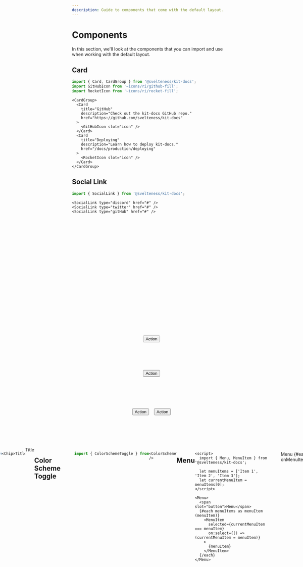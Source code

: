 ```yaml
---
description: Guide to components that come with the default layout.
---
```


# Components

In this section, we'll look at the components that you can import and use when working with
the default layout.

## Card

<script>
import { Card, CardGroup } from '$lib';
import GitHubIcon from '~icons/ri/github-fill';
import RocketIcon from '~icons/ri/rocket-fill';
</script>

```js copy
import { Card, CardGroup } from '@svelteness/kit-docs';
import GitHubIcon from '~icons/ri/github-fill';
import RocketIcon from '~icons/ri/rocket-fill';
```

```svelte copy
<CardGroup>
  <Card
    title="GitHub"
    description="Check out the kit-docs GitHub repo."
    href="https://github.com/svelteness/kit-docs"
  >
    <GitHubIcon slot="icon" />
  </Card>
  <Card 
    title="Deploying" 
    description="Learn how to deploy kit-docs." 
    href="/docs/production/deploying"
  >
    <RocketIcon slot="icon" />
  </Card>
</CardGroup>
```

<CardGroup>
  <Card title="GitHub" description="Check out the kit-docs GitHub repo." href="https://github.com/svelteness/kit-docs">
    <GitHubIcon slot="icon" />
  </Card>
  <Card title="Deploying" description="Learn how to deploy kit-docs." href="/docs/production/deploying">
    <RocketIcon slot="icon" />
  </Card>
</CardGroup>

## Social Link

<script>
import { SocialLink } from '$lib';
</script>

```js copy
import { SocialLink } from '@svelteness/kit-docs';
```

```svelte copy
<SocialLink type="discord" href="#" />
<SocialLink type="twitter" href="#" />
<SocialLink type="gitHub" href="#" />
```

<div style="display: flex; justify-content: center;">
  <SocialLink type="discord" href="#" />
  <div style="margin: 0 1rem;" />
  <SocialLink type="twitter" href="#" />
  <div style="margin: 0 1rem;" />
  <SocialLink type="gitHub" href="#" />
</div>

## Tabbed Links

```js copy
import { TabbedLinks } from '@svelteness/kit-docs';
```

```svelte copy
<TabbedLinks
  links={[
    { title: 'First Tab', href: '/first-tab-link' },
    { title: 'Second Tab', href: '/second-tab-link' },
  ]}
/>
```

<div style="display: flex; justify-content: center;">
  <TabbedLinks 
    links={[
      { title: 'First Tab', href: '/docs/default-layout/components' },
      { title: 'Second Tab', href: '#' },
    ]} 
  />
</div>

## Button

<script>
import { Button } from '$lib';
</script>

```js copy
import { Button } from '@svelteness/kit-docs';
```

### Default

```svelte copy
<Button>Action</Button>
```

<div style="display: flex; justify-content: center;">
  <Button>Action</Button>
</div>

### Link

```svelte copy
<Button href="#">Action</Button>
```

<div style="display: flex; justify-content: center;">
  <Button href="#">Action</Button>
</div>

### Raised

```svelte copy
<Button primary type="raised">Action</Button>
<Button type="raised">Action</Button>
```

<div style="display: flex; justify-content: center;">
  <Button primary type="raised">Action</Button>
  <div style="margin: 0 8px;"></div>
  <Button type="raised">Action</Button>
</div>

### Arrow

```svelte copy
<Button arrow="left">Previous</Button>
<Button arrow="right">Next</Button>
```

<div style="display: flex; justify-content: center;">
  <Button arrow="left">Previous</Button>
  <div style="margin: 0 1.5rem;" />
  <Button arrow="right">Next</Button>
</div>

## Select

<script>
import { Select } from '$lib';
</script>

```svelte copy
<script>
  import { Select } from '@svelteness/kit-docs';

  let options = ['Option A', 'Option B', 'Option C'];
  let value = options[0];
</script>

<Select title="Title" {options} bind:value />
```

<div style="display: flex; justify-content: center;">
  <Select title="Title" options={['Option A', 'Option B', 'Option C']} />
</div>

## Chip

<script>
import { Chip } from '$lib';
</script>

```js copy
import { Chip } from '@svelteness/kit-docs';
```

```svelte copy
<Chip>Title</Chip>
```

<div style="display: flex; justify-content: center;">
  <Chip>Title</Chip>
</div>

## Color Scheme Toggle

<script>
import { ColorSchemeToggle } from '$lib';
</script>

```js copy
import { ColorSchemeToggle } from '@svelteness/kit-docs';
```

```svelte copy
<ColorSchemeToggle />
```

<div style="display: flex; justify-content: center;">
  <ColorSchemeToggle />
</div>

## Menu

<script>
import { Menu, MenuItem } from '$lib';

let menuItems = ['Item 1', 'Item 2', 'Item 3'];
let currentMenuItem = menuItems[0];

function onMenuItemSelect(item) {
  currentMenuItem = item;
}
</script>

```svelte copy
<script>
  import { Menu, MenuItem } from '@svelteness/kit-docs';

  let menuItems = ['Item 1', 'Item 2', 'Item 3'];
  let currentMenuItem = menuItems[0];
</script>

<Menu>
  <span slot="button">Menu</span>
  {#each menuItems as menuItem (menuItem)}
    <MenuItem
      selected={currentMenuItem === menuItem}
      on:select={() => (currentMenuItem = menuItem)}
    >
      {menuItem}
    </MenuItem>
  {/each}
</Menu>
```

<div style="display: flex; justify-content: center;">
  <Menu>
    <span slot="button">Menu</span>
    {#each menuItems as menuItem (menuItem)}
      <MenuItem selected={currentMenuItem === menuItem} on:select={() => onMenuItemSelect(menuItem)}>
        {menuItem}
      </MenuItem>
    {/each}
  </Menu>
</div>

## Popover

<script>
import { Popover } from '$lib';
</script>

```svelte copy
<script>
  import { Popover } from '@svelteness/kit-docs';
</script>

<Popover overlay>
  <span slot="button">Popover</span>
  Content here.
</Popover>
```

<div style="display: flex; justify-content: center;">
  <Popover overlay>
    <span slot="button">Popover</span>
    Content here.
  </Popover>
</div>
